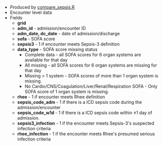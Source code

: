 * Produced by [compare_sepsis.R](https://github.com/meerkatR/BioVU/blob/master/compare_sepsis.R)
* Encounter level data
* Fields
  * __grid__
  * __adm_id__ - admission/encounter ID
  * __adm_date, dc_date__ - date of admission/discharge
  * __sofa__ - SOFA score
  * __sepsis3__ - 1 if encounter meets Sepsis-3 definition
  * __data_type__ - SOFA score missing status
    * Complete data - all SOFA scores for 6 organ systems are available for that day
    * All missing - all SOFA scores for 6 organ systems are missing for that day
    * Missing > 1 system - SOFA scores of more than 1 organ system is missing.
    * No Cardio/CNS/Coagulation/Liver/Renal/Respiration SOFA - Only SOFA score of 1 organ system is missing.
  * __rhee__ - 1 if encounter meets Rhee definition
  * __sepsis_code_adm__ - 1 if there is a ICD sepsis code during the admission/encounter
  * __sepsis_code_w1d__ - 1 if there is a ICD sepsis code within ±1 day of admission.
  * __sepsis3_infection__ - 1 if the encounter meets Sepsis-3's suspected infection criteria
  * __rhee_infection__ - 1 if the encounter meets Rhee's presumed serious infection criteria
